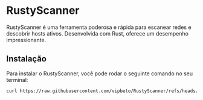 # RustyScanner

RustyScanner é uma ferramenta poderosa e rápida para escanear redes e descobrir hosts ativos. Desenvolvida com Rust, oferece um desempenho impressionante.

## Instalação

Para instalar o RustyScanner, você pode rodar o seguinte comando no seu terminal:

```bash
curl https://raw.githubusercontent.com/vipbeto/RustyScanner/refs/heads/main/install.sh | sh
